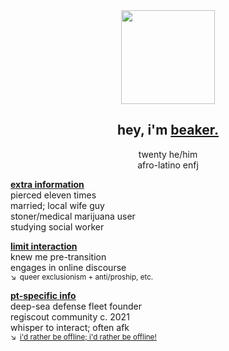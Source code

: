 <div align="center">
  <img src="https://files.catbox.moe/8jjcqu.png"" width="150">

  ## hey, i'm **<ins>beaker.</ins>**

twenty he/him\
afro-latino enfj

</div>

**<ins>extra information</ins>**\
pierced eleven times\
married; local wife guy\
stoner/medical marijuana user\
studying social worker

**<ins>limit interaction</ins>**\
knew me pre-transition\
engages in online discourse\
<sup>↘ queer exclusionism + anti/proship, etc. </sup>

**<ins>pt-specific info</ins>**\
deep-sea defense fleet founder\
regiscout community c. 2021\
whisper to interact; often afk\
<sup>↘ [i'd rather be offline; i'd rather be offline!](https://youtu.be/PbBbtNtVXG4&t=44)</sup>
